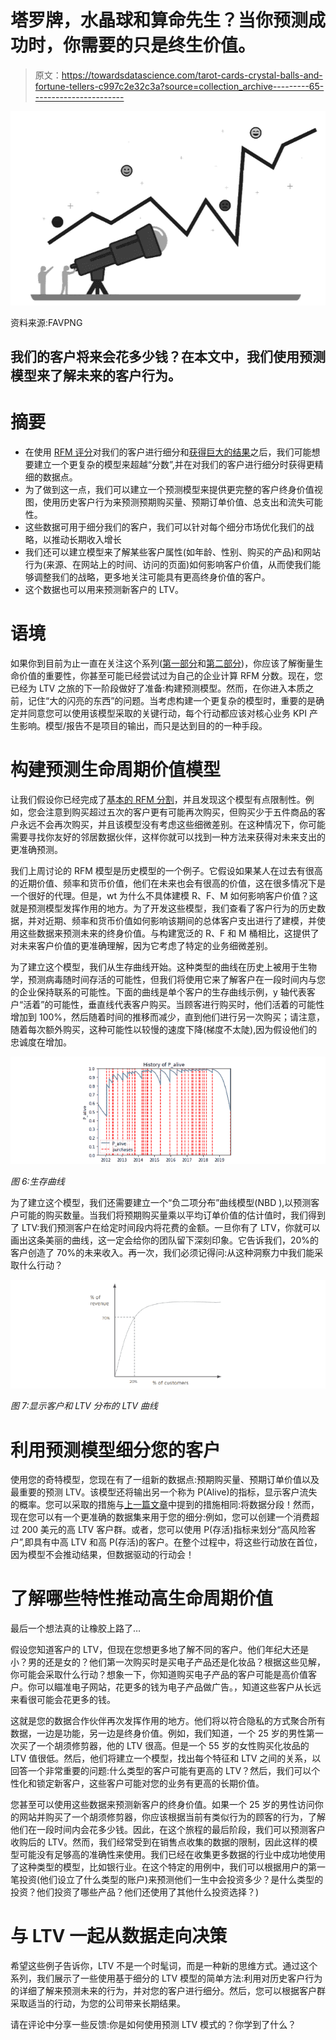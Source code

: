 # 塔罗牌，水晶球和算命先生？当你预测成功时，你需要的只是终生价值。

> 原文：<https://towardsdatascience.com/tarot-cards-crystal-balls-and-fortune-tellers-c997c2e32c3a?source=collection_archive---------65----------------------->

![](img/9401e4b8ba9149a6e14b8668769f9e06.png)

资料来源:FAVPNG

## 我们的客户将来会花多少钱？在本文中，我们使用预测模型来了解未来的客户行为。

# 摘要

*   在使用 [RFM 评分](https://medium.com/@surajpabari/you-thought-finding-toilet-paper-was-hard-how-about-finding-your-most-valuable-customers-part-1-2c0f6aaf786d)对我们的客户进行细分和[获得巨大的结果](https://medium.com/@surajpabari/how-lifetime-value-is-like-a-relationship-you-live-you-learn-you-grow-d681b7830cb2)之后，我们可能想要建立一个更复杂的模型来超越“分数”,并在对我们的客户进行细分时获得更精细的数据点。
*   为了做到这一点，我们可以建立一个预测模型来提供更完整的客户终身价值视图，使用历史客户行为来预测预期购买量、预期订单价值、总支出和流失可能性。
*   这些数据可用于细分我们的客户，我们可以针对每个细分市场优化我们的战略，以推动长期收入增长
*   我们还可以建立模型来了解某些客户属性(如年龄、性别、购买的产品)和网站行为(来源、在网站上的时间、访问的页面)如何影响客户价值，从而使我们能够调整我们的战略，更多地关注可能具有更高终身价值的客户。
*   这个数据也可以用来预测新客户的 LTV。

# 语境

如果你到目前为止一直在关注这个系列([第一部分](https://medium.com/@surajpabari/you-thought-finding-toilet-paper-was-hard-how-about-finding-your-most-valuable-customers-part-1-2c0f6aaf786d)和[第二部分](https://medium.com/@surajpabari/how-lifetime-value-is-like-a-relationship-you-live-you-learn-you-grow-d681b7830cb2))，你应该了解衡量生命价值的重要性，你甚至可能已经尝试过为自己的企业计算 RFM 分数。现在，您已经为 LTV 之旅的下一阶段做好了准备:构建预测模型。然而，在你进入本质之前，记住“大的闪亮的东西”的问题。当考虑构建一个更复杂的模型时，重要的是确定并同意您可以使用该模型采取的关键行动，每个行动都应该对核心业务 KPI 产生影响。模型/报告不是项目的输出，而只是达到目的的一种手段。

# 构建预测生命周期价值模型

让我们假设你已经完成了[基本的 RFM 分割](https://www.linkedin.com/pulse/you-thought-finding-toilet-paper-hard-how-your-most-valuable-pabari/)，并且发现这个模型有点限制性。例如，您会注意到购买超过五次的客户更有可能再次购买，但购买少于五件商品的客户永远不会再次购买，并且该模型没有考虑这些细微差别。在这种情况下，你可能需要寻找你友好的邻居数据伙伴，这样你就可以找到一种方法来获得对未来支出的更准确预测。

我们上周讨论的 RFM 模型是历史模型的一个例子。它假设如果某人在过去有很高的近期价值、频率和货币价值，他们在未来也会有很高的价值，这在很多情况下是一个很好的代理。但是，wt 为什么不具体建模 R、F、M 如何影响客户价值？这就是预测模型发挥作用的地方。为了开发这些模型，我们查看了客户行为的历史数据，并对近期、频率和货币价值如何影响该期间的总体客户支出进行了建模，并使用这些数据来预测未来的终身价值。与构建宽泛的 R、F 和 M 桶相比，这提供了对未来客户价值的更准确理解，因为它考虑了特定的业务细微差别。

为了建立这个模型，我们从生存曲线开始。这种类型的曲线在历史上被用于生物学，预测病毒随时间存活的可能性，但我们将使用它来了解客户在一段时间内与您的企业保持联系的可能性。下面的曲线是单个客户的生存曲线示例，y 轴代表客户“活着”的可能性，垂直线代表客户购买。当顾客进行购买时，他们活着的可能性增加到 100%，然后随着时间的推移而减少，直到他们进行另一次购买；请注意，随着每次额外购买，这种可能性以较慢的速度下降(梯度不太陡),因为假设他们的忠诚度在增加。

![](img/c4ca002d4e85a291d14c04ca99bea58a.png)

*图 6:生存曲线*

为了建立这个模型，我们还需要建立一个“负二项分布”曲线模型(NBD ),以预测客户可能的购买数量。当我们将预期购买量乘以平均订单价值的估计值时，我们得到了 LTV:我们预测客户在给定时间段内将花费的金额。一旦你有了 LTV，你就可以画出这条美丽的曲线，这一定会给你的团队留下深刻印象。它告诉我们，20%的客户创造了 70%的未来收入。再一次，我们必须记得问:从这种洞察力中我们能采取什么行动？

![](img/44be68a937673ddda00f76dfcfb6391b.png)

*图 7:显示客户和 LTV 分布的 LTV 曲线*

# 利用预测模型细分您的客户

使用您的奇特模型，您现在有了一组新的数据点:预期购买量、预期订单价值以及最重要的预测 LTV。该模型还将输出另一个称为 P(Alive)的指标，显示客户流失的概率。您可以采取的措施与[上一篇文章](https://www.linkedin.com/pulse/how-lifetime-value-like-relationship-you-live-learn-grow-suraj-pabari/)中提到的措施相同:将数据分段！然而，现在您可以有一个更准确的数据集来用于您的细分:例如，您可以创建一个消费超过 200 美元的高 LTV 客户群。或者，您可以使用 P(存活)指标来划分“高风险客户”,即具有中高 LTV 和高 P(存活)的客户。在整个过程中，将这些行动放在首位，因为模型不会推动结果，但数据驱动的行动会！

# 了解哪些特性推动高生命周期价值

最后一个想法真的让橡胶上路了…

假设您知道客户的 LTV，但现在您想更多地了解不同的客户。他们年纪大还是小？男的还是女的？他们第一次购买时是买电子产品还是化妆品？根据这些见解，你可能会采取什么行动？想象一下，你知道购买电子产品的客户可能是高价值客户。你可以瞄准电子网站，花更多的钱为电子产品做广告。，知道这些客户从长远来看很可能会花更多的钱。

这就是您的数据合作伙伴再次发挥作用的地方。他们将以符合隐私的方式聚合所有数据，一边是功能，另一边是终身价值。例如，我们知道，一个 25 岁的男性第一次买了一个胡须修剪器，他的 LTV 很高。但是一个 55 岁的女性购买化妆品的 LTV 值很低。然后，他们将建立一个模型，找出每个特征和 LTV 之间的关系，以回答一个非常重要的问题:什么类型的客户可能有更高的 LTV？然后，我们可以个性化和锁定新客户，这些客户可能对您的业务有更高的长期价值。

您甚至可以使用这些数据来预测新客户的终身价值。如果一个 25 岁的男性访问你的网站并购买了一个胡须修剪器，你应该根据当前有类似行为的顾客的行为，了解他们在一段时间内会花多少钱。因此，在这个旅程的最后阶段，我们可以预测客户收购后的 LTV。然而，我们经常受到在销售点收集的数据的限制，因此这样的模型可能没有足够高的准确性来使用。我们已经在收集更多数据的行业中成功地使用了这种类型的模型，比如银行业。在这个特定的用例中，我们可以根据用户的第一笔投资(他们设立了什么类型的账户)来预测他们一生中会投资多少？是什么类型的投资？他们投资了哪些产品？他们还使用了其他什么投资选择？)

# 与 LTV 一起从数据走向决策

希望这些例子告诉你，LTV 不是一个时髦词，而是一种新的思维方式。通过这个系列，我们展示了一些使用基于细分的 LTV 模型的简单方法:利用对历史客户行为的详细了解来预测未来的行为，并对您的客户进行细分。然后，您可以根据客户群采取适当的行动，为您的公司带来长期结果。

请在评论中分享一些反馈:你是如何使用预测 LTV 模式的？你学到了什么？